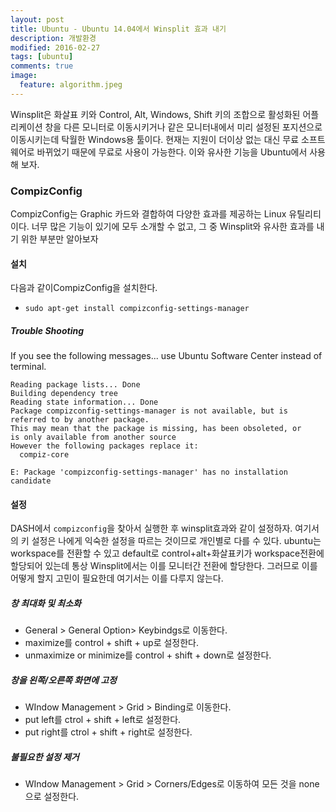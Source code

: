 ```yaml
---
layout: post
title: Ubuntu - Ubuntu 14.04에서 Winsplit 효과 내기
description: 개발환경
modified: 2016-02-27
tags: [ubuntu]
comments: true
image:
  feature: algorithm.jpeg
---
```

Winsplit은 화살표 키와 Control, Alt, Windows, Shift 키의 조합으로 활성화된 어플리케이션 창을 다른 모니터로 이동시키거나 같은 모니터내에서 미리 설정된 포지션으로 이동시키는데 탁월한 Windows용 툴이다. 현재는 지원이 더이상 없는 대신 무료 소프트웨어로 바뀌었기 때문에 무료로 사용이 가능한다. 이와 유사한 기능을 Ubuntu에서 사용해 보자. 

### CompizConfig

CompizConfig는 Graphic 카드와 결합하여 다양한 효과를 제공하는 Linux 유틸리티이다. 너무 많은 기능이 있기에 모두 소개할 수 없고, 그 중 Winsplit와 유사한 효과를 내기 위한 부분만 알아보자

#### 설치 

다음과 같이CompizConfig을 설치한다. 

- `sudo apt-get install compizconfig-settings-manager`

##### Trouble Shooting

If you see the following messages... use Ubuntu Software Center instead of terminal.

```
Reading package lists... Done
Building dependency tree       
Reading state information... Done
Package compizconfig-settings-manager is not available, but is referred to by another package.
This may mean that the package is missing, has been obsoleted, or
is only available from another source
However the following packages replace it:
  compiz-core

E: Package 'compizconfig-settings-manager' has no installation candidate
```

#### 설정

DASH에서 `compizconfig`을 찾아서 실행한 후 winsplit효과와 같이 설정하자. 여기서의 키 설정은 나에게 익숙한 설정을 따르는 것이므로 개인별로 다를 수 있다. ubuntu는 workspace를 전환할 수 있고 default로 control+alt+화살표키가 workspace전환에 할당되어 있는데 통상 Winsplit에서는 이를 모니터간 전환에 할당한다. 그러므로 이를 어떻게 할지 고민이 필요한데 여기서는 이를 다루지 않는다.  
 
##### 창 최대화 및 최소화

- General > General Option> Keybindgs로 이동한다. 
- maximize를 control + shift + up로 설정한다. 
- unmaximize or minimize를 control + shift + down로 설정한다. 

#####  창을 왼쪽/오른쪽 화면에 고정

- WIndow Management > Grid > Binding로 이동한다. 
- put left를 ctrol + shift + left로 설정한다. 
- put right를 ctrol + shift + right로 설정한다. 

##### 불필요한 설정 제거

- WIndow Management > Grid > Corners/Edges로 이동하여 모든 것을 none으로 설정한다. 

